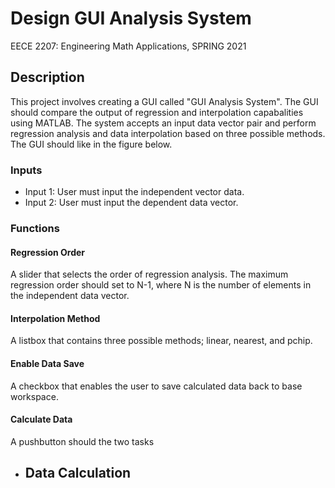# Design GUI Analysis System
EECE 2207: Engineering Math Applications, SPRING 2021

## Description
This project involves creating a GUI called "GUI Analysis System". The GUI should compare
the output of regression and interpolation capabalities using MATLAB. The system accepts an input data
vector pair and perform regression analysis and data interpolation based on three possible methods. The GUI
should like in the figure below.

### Inputs
- Input 1: User must input the independent vector data.
- Input 2: User must input the dependent data vector.

### Functions

#### Regression Order
A slider that selects the order of regression analysis. The maximum regression order should set to N-1, where
N is the number of elements in the independent data vector. 

#### Interpolation Method
A listbox that contains three possible methods; linear, nearest, and pchip.

#### Enable Data Save
A checkbox that enables the user to save calculated data back to base workspace.

#### Calculate Data
A pushbutton should the two tasks

- Data Calculation
  - 
